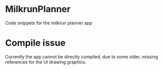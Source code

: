# MilkrunPlanner
Code snippets for the milkrun planner app

# Compile issue
Currently the app cannot be directly compiled, due to some older, missing references for the UI drawing graphics.
